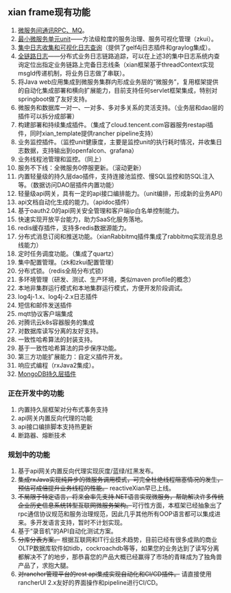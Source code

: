 ## xian frame现有功能
1. [微服务间通讯RPC、MQ](rpc/README.md)。
2. [最小微服务单元unit](unit/unit.md)——方法级粒度的服务治理、服务可视化管理（zkui）。
3. [集中日志收集和可视化日志查询](centralized-log/README.md)（提供了gelf4j日志插件和graylog集成）。
4. [全链路日志](call-chain/README.md)——分布式业务日志链路追踪，可以在上述3的集中日志系统内查询定位出指定业务链路上完备日志线条（xian框架基于threadContext实现msgId传递机制，将业务日志做了串联）。
5. 将Java web应用集成到微服务集群内形成业务层的“微服务”，复用框架提供的自动化集成部署和横向扩展能力，目前支持任何servlet框架集成，特别对springboot做了友好支持。
6. 微服务和数据库一对一、一对多、多对多关系的灵活支持。（业务层和dao层的插件可以拆分成部署）
7. 构建部署和持续集成插件。（集成了cloud.tencent.com容器服务restapi插件，同时xian_template提供rancher pipeline支持）
8. 业务监控插件。（监控unit健康度，主要是监控unit的执行耗时情况，并收集日志数据，支持输出到openfalcon、grafana）
9. 业务线程池管理和监控。（同上）
10. 服务不下线：全微服务0停服更新。（滚动更新）
11. 内置轻量级的持久层dao插件，支持连接池监控、慢SQL监控和防SQL注入等。（数据访问DAO层插件内置功能）
12. 轻量级api网关，具有一定的api接口编排能力。（unit编排，形成新的业务API）
13. api文档自动化生成的能力。（apidoc插件）
14. 基于oauth2.0的api网关安全管理和客户端ip白名单控制能力。
15. 快速实现开放平台能力，助力SaaS化服务落地。
16. redis缓存插件，支持多redis数据源能力。
17. 分布式消息订阅和推送功能。（xianRabbitmq插件集成了rabbitmq实现消息总线能力）
18. 定时任务调度功能。（集成了quartz）
19. 集中配置管理。（zk和zkui配置管理）
20. 分布式锁。（redis全局分布式锁）
21. 多环境管理（研发、测试、生产环境，类似maven profile的概念）
22. 本地非集群运行模式和本地集群运行模式，方便开发阶段调试。
23. log4j-1.x、log4j-2.x日志插件
24. 短信和邮件发送插件
25. mqtt协议客户端集成
26. 对腾讯云k8s容器服务的集成
27. 对数据库读写分离的友好支持。
28. 一致性哈希算法的封装支持。
29. 基于一致性哈希算法的异步保序功能。
31. 第三方功能扩展能力：自定义插件开发。
32. 响应式编程（rxJava2集成）。
33. [MongoDB持久层插件](/xian-dao/xian-mongodbdao/xian-mongodbdao-sync/README.md)

### 正在开发中的功能
1. 内置持久层框架对分布式事务支持
2. api网关内置反向代理的功能
3. api接口编排脚本支持热更新
4. 断路器、熔断技术

### 规划中的功能
1. 基于api网关内置反向代理实现灰度/蓝绿/红黑发布。
2. ~~集成rxJava实现纯异步的微服务调用模式，可完全杜绝线程阻塞情况的发生，预估可成倍提升业务线程的性能。~~ reactiveXian早已上线。
3. ~~不局限于特定语言，将来会率先支持.NET语言实现微服务，帮助解决许多传统企业历史信息系统转型互联网微服务架构。~~可行性方面，本框架已经抽象出了rpc通信协议规范和服务治理规范，因此几乎其他所有OOP语言都可以集成进来。多开发语言支持，暂时不计划实现。
4. 基于“录音机”的API自动化测试方案。
5. ~~分库分表方案。~~ 根据互联网和IT行业技术趋势，目前已经有很多成熟的商业OLTP数据库软件如tidb，cockroachdb等等，如果您的业务达到了读写分离都解决不了的地步，那恭喜您的产品大概已经赢得了市场的青睐成为了独角兽产品了，求抱大腿。
6. ~~对rancher管理平台的rest api集成实现自动化和CI/CD插件。~~ 请直接使用rancherUI 2.x友好的界面操作和pipeline进行CI/CD。

